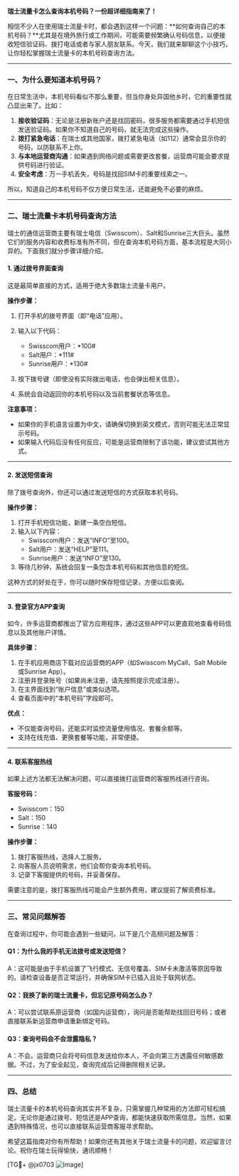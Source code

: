 **瑞士流量卡怎么查询本机号码？一份超详细指南来了！**

相信不少人在使用瑞士流量卡时，都会遇到这样一个问题：**如何查询自己的本机号码？**尤其是在境外旅行或工作期间，可能需要频繁确认号码信息，以便接收短信验证码、拨打电话或者与家人朋友联系。今天，我们就来聊聊这个小技巧，让你轻松掌握瑞士流量卡的本机号码查询方法。

---

### **一、为什么要知道本机号码？**
在日常生活中，本机号码看似不那么重要，但当你身处异国他乡时，它的重要性就凸显出来了。比如：

1. **接收验证码**：无论是注册新账户还是找回密码，很多服务都需要通过手机短信发送验证码。如果你不知道自己的号码，就无法完成这些操作。
2. **拨打紧急电话**：在瑞士或其他国家，拨打紧急电话（如112）通常会显示你的号码，以防联系不上你。
3. **与本地运营商沟通**：如果遇到网络问题或需要更改套餐，运营商可能会要求提供号码进行验证。
4. **安全考虑**：万一手机丢失，号码是找回SIM卡的重要线索之一。

所以，知道自己的本机号码不仅方便日常生活，还能避免不必要的麻烦。

---

### **二、瑞士流量卡本机号码查询方法**
瑞士的通信运营商主要有瑞士电信（Swisscom）、Salt和Sunrise三大巨头。虽然它们的服务内容和收费标准有所不同，但在查询本机号码方面，基本流程是大同小异的。下面我们就分步骤详细介绍。

#### **1. 通过拨号界面查询**
这是最简单直接的方式，适用于绝大多数瑞士流量卡用户。

**操作步骤：**
1. 打开手机的拨号界面（即“电话”应用）。
2. 输入以下代码：
   - Swisscom用户：*100#
   - Salt用户：*111#
   - Sunrise用户：*130#

3. 按下拨号键（即使没有实际拨出电话，也会弹出相关信息）。
4. 系统会自动返回你的本机号码以及当前套餐状态等信息。

**注意事项：**
- 如果你的手机语言设置为中文，请确保切换到英文模式，否则可能无法正常显示号码。
- 如果输入代码后没有任何反应，可能是运营商限制了该功能，建议尝试其他方式。

---

#### **2. 发送短信查询**
除了拨号查询外，你还可以通过发送短信的方式获取本机号码。

**操作步骤：**
1. 打开手机短信功能，新建一条空白短信。
2. 输入以下内容：
   - Swisscom用户：发送“INFO”至100。
   - Salt用户：发送“HELP”至111。
   - Sunrise用户：发送“INFO”至130。
3. 等待几秒钟，系统会回复一条包含本机号码和其他信息的短信。

这种方式的好处在于，你可以随时保存短信记录，方便以后查阅。

---

#### **3. 登录官方APP查询**
如今，许多运营商都推出了官方应用程序，通过这些APP可以更直观地查看号码信息以及其他账户详情。

**具体步骤：**
1. 在手机应用商店下载对应运营商的APP（如Swisscom MyCall、Salt Mobile或Sunrise App）。
2. 注册并登录账号（如果尚未注册，请先按照提示完成注册）。
3. 在主界面找到“账户信息”或类似选项。
4. 查看页面中的“本机号码”字段即可。

**优点：**
- 不仅能查询号码，还能实时监控流量使用情况、套餐余额等。
- 支持在线充值、更换套餐等功能，非常便捷。

---

#### **4. 联系客服热线**
如果上述方法都无法解决问题，可以直接拨打运营商的客服热线进行咨询。

**客服号码：**
- Swisscom：150
- Salt：150
- Sunrise：140

**操作步骤：**
1. 拨打客服热线，选择人工服务。
2. 向客服人员说明需求，他们会帮你查询本机号码。
3. 记录下客服提供的号码，并妥善保存。

需要注意的是，拨打客服热线可能会产生额外费用，建议提前了解资费标准。

---

### **三、常见问题解答**
在查询过程中，你可能会遇到一些疑问，以下是几个高频问题及解答：

#### **Q1：为什么我的手机无法拨号或发送短信？**
A：这可能是由于手机设置了飞行模式、无信号覆盖、SIM卡未激活等原因导致的。请检查设备是否正常运行，并确保SIM卡已插入且处于联网状态。

#### **Q2：我换了新的瑞士流量卡，但忘记原号码怎么办？**
A：可以尝试联系原运营商（如国内运营商），询问是否能帮助找回旧号码；或者直接联系新运营商申请重新绑定号码。

#### **Q3：查询号码会不会泄露隐私？**
A：不会。运营商只会将号码信息发送给你本人，不会向第三方透露任何敏感数据。不过，为了安全起见，查询完成后记得删除相关记录。

---

### **四、总结**
瑞士流量卡的本机号码查询其实并不复杂，只需掌握几种常用的方法即可轻松搞定。无论你是通过拨号、短信还是APP查询，都能快速获取所需信息。当然，如果遇到特殊情况，也可以直接联系运营商客服寻求帮助。

希望这篇指南对你有所帮助！如果你还有其他关于瑞士流量卡的问题，欢迎留言讨论。祝你在瑞士玩得愉快，通讯顺畅！

[TG💪+ @jx0703 ![Image](https://github.com/user-attachments/assets/dbca1d08-cadb-493c-b0ec-ad6f7a83f270)]